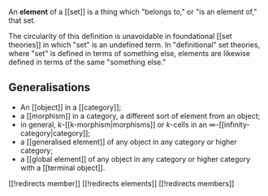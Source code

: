 An **element** of a [[set]] is a thing which "belongs to," or "is an element of," that set.

The circularity of this definition is unavoidable in foundational [[set theories]] in which "set" is an undefined term.  In "definitional" set theories, where "set" is defined in terms of something else, elements are likewise defined in terms of the same "something else."


## Generalisations

*  An [[object]] in a [[category]];
*  a [[morphism]] in a category, a different sort of element from an object;
*  in general, $k$-[[k-morphism|morphisms]] or $k$-cells in an $\infty$-[[infinity-category|category]];
*  a [[generalised element]] of any object in any category or higher category;
*  a [[global element]] of any object in any category or higher category with a [[terminal object]].


[[!redirects member]]
[[!redirects elements]]
[[!redirects members]]